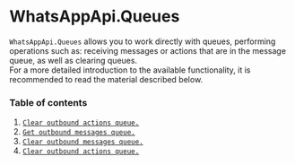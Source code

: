 # WhatsAppApi.Queues

`WhatsAppApi.Queues` allows you to work directly with queues, performing operations such as: receiving messages or actions that are in the message queue, as well as clearing queues. <br/>
For a more detailed introduction to the available functionality, it is recommended to read the material described below.

### Table of contents

1.  [`Clear outbound actions queue.`](Operations/ShowMessagesQueue.md)
2.  [`Get outbound messages queue.`](Operations/ShowActionsQueue.md)
3.  [`Clear outbound messages queue.`](Operations/ClearMessagesQueue.md)
4.  [`Clear outbound actions queue.`](Operations/ClearActionsQueue.md)
